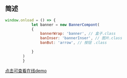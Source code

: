 ## 简述
```js
window.onload = () => {
            let banner = new BannerCompont(
            {
                bannerWrap: 'banner', // 盒子.class
                banInser: 'bannerInser', // 图片.class
                banBut: 'arrow', // 按钮 .class
                
            }
        )
        } 
```
[点击可查看在线demo](https://1277856758.github.io/bird/)